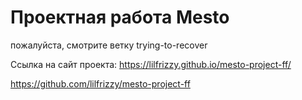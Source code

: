 # Проектная работа Mesto
пожалуйста, смотрите ветку trying-to-recover

Ссылка на сайт проекта: https://lilfrizzy.github.io/mesto-project-ff/

https://github.com/lilfrizzy/mesto-project-ff
